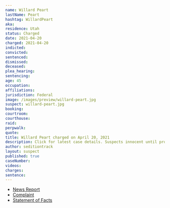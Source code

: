 ```yaml
---
name: Willard Peart
lastName: Peart
hashtag: WillardPeart
aka:
residence: Utah
status: Charged
date: 2021-04-20
charged: 2021-04-20
indicted:
convicted:
sentenced:
dismissed:
deceased:
plea_hearing:
sentencing:
age: 45
occupation:
affiliations:
jurisdiction: Federal
image: /images/preview/willard-peart.jpg
suspect: willard-peart.jpg
booking:
courtroom:
courthouse:
raid:
perpwalk:
quote:
title: Willard Peart charged on April 20, 2021
description: Click for latest case details. Suspects innocent until proven guilty.
author: seditiontrack
layout: suspect
published: true
caseNumber:
videos:
charges:
sentence:
---
```

- [News Report](https://www.abc4.com/news/local-news/southern-utah-man-arrested-after-admitting-to-entering-capitol-on-jan-6/)
- [Complaint](https://www.justice.gov/usao-dc/case-multi-defendant/file/1389171/download)
- [Statement of Facts](https://www.justice.gov/usao-dc/case-multi-defendant/file/1389176/download)
